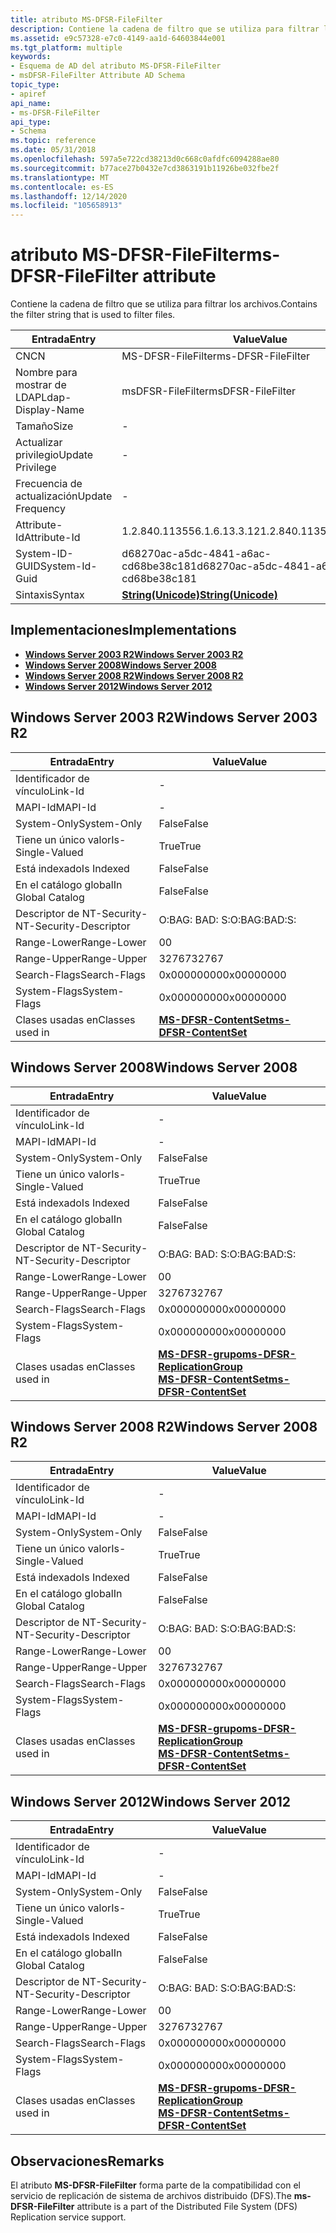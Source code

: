 ```yaml
---
title: atributo MS-DFSR-FileFilter
description: Contiene la cadena de filtro que se utiliza para filtrar los archivos.
ms.assetid: e9c57328-e7c0-4149-aa1d-64603844e001
ms.tgt_platform: multiple
keywords:
- Esquema de AD del atributo MS-DFSR-FileFilter
- msDFSR-FileFilter Attribute AD Schema
topic_type:
- apiref
api_name:
- ms-DFSR-FileFilter
api_type:
- Schema
ms.topic: reference
ms.date: 05/31/2018
ms.openlocfilehash: 597a5e722cd38213d0c668c0afdfc6094288ae80
ms.sourcegitcommit: b77ace27b0432e7cd3863191b11926be032fbe2f
ms.translationtype: MT
ms.contentlocale: es-ES
ms.lasthandoff: 12/14/2020
ms.locfileid: "105658913"
---
```

# <a name="ms-dfsr-filefilter-attribute"></a><span data-ttu-id="693df-105">atributo MS-DFSR-FileFilter</span><span class="sxs-lookup"><span data-stu-id="693df-105">ms-DFSR-FileFilter attribute</span></span>

<span data-ttu-id="693df-106">Contiene la cadena de filtro que se utiliza para filtrar los archivos.</span><span class="sxs-lookup"><span data-stu-id="693df-106">Contains the filter string that is used to filter files.</span></span>



| <span data-ttu-id="693df-107">Entrada</span><span class="sxs-lookup"><span data-stu-id="693df-107">Entry</span></span> | <span data-ttu-id="693df-108">Value</span><span class="sxs-lookup"><span data-stu-id="693df-108">Value</span></span> |
|-------------------|---------------------------------------------|
| <span data-ttu-id="693df-109">CN</span><span class="sxs-lookup"><span data-stu-id="693df-109">CN</span></span>                | <span data-ttu-id="693df-110">MS-DFSR-FileFilter</span><span class="sxs-lookup"><span data-stu-id="693df-110">ms-DFSR-FileFilter</span></span>                          |
| <span data-ttu-id="693df-111">Nombre para mostrar de LDAP</span><span class="sxs-lookup"><span data-stu-id="693df-111">Ldap-Display-Name</span></span> | <span data-ttu-id="693df-112">msDFSR-FileFilter</span><span class="sxs-lookup"><span data-stu-id="693df-112">msDFSR-FileFilter</span></span>                           |
| <span data-ttu-id="693df-113">Tamaño</span><span class="sxs-lookup"><span data-stu-id="693df-113">Size</span></span>              | \-                                          |
| <span data-ttu-id="693df-114">Actualizar privilegio</span><span class="sxs-lookup"><span data-stu-id="693df-114">Update Privilege</span></span>  | \-                                          |
| <span data-ttu-id="693df-115">Frecuencia de actualización</span><span class="sxs-lookup"><span data-stu-id="693df-115">Update Frequency</span></span>  | \-                                          |
| <span data-ttu-id="693df-116">Attribute-Id</span><span class="sxs-lookup"><span data-stu-id="693df-116">Attribute-Id</span></span>      | <span data-ttu-id="693df-117">1.2.840.113556.1.6.13.3.12</span><span class="sxs-lookup"><span data-stu-id="693df-117">1.2.840.113556.1.6.13.3.12</span></span>                  |
| <span data-ttu-id="693df-118">System-ID-GUID</span><span class="sxs-lookup"><span data-stu-id="693df-118">System-Id-Guid</span></span>    | <span data-ttu-id="693df-119">d68270ac-a5dc-4841-a6ac-cd68be38c181</span><span class="sxs-lookup"><span data-stu-id="693df-119">d68270ac-a5dc-4841-a6ac-cd68be38c181</span></span>        |
| <span data-ttu-id="693df-120">Sintaxis</span><span class="sxs-lookup"><span data-stu-id="693df-120">Syntax</span></span>            | [<span data-ttu-id="693df-121">**String(Unicode)**</span><span class="sxs-lookup"><span data-stu-id="693df-121">**String(Unicode)**</span></span>](s-string-unicode.md) |



## <a name="implementations"></a><span data-ttu-id="693df-122">Implementaciones</span><span class="sxs-lookup"><span data-stu-id="693df-122">Implementations</span></span>

-   [<span data-ttu-id="693df-123">**Windows Server 2003 R2**</span><span class="sxs-lookup"><span data-stu-id="693df-123">**Windows Server 2003 R2**</span></span>](#windows-server-2003-r2)
-   [<span data-ttu-id="693df-124">**Windows Server 2008**</span><span class="sxs-lookup"><span data-stu-id="693df-124">**Windows Server 2008**</span></span>](#windows-server-2008)
-   [<span data-ttu-id="693df-125">**Windows Server 2008 R2**</span><span class="sxs-lookup"><span data-stu-id="693df-125">**Windows Server 2008 R2**</span></span>](#windows-server-2008-r2)
-   [<span data-ttu-id="693df-126">**Windows Server 2012**</span><span class="sxs-lookup"><span data-stu-id="693df-126">**Windows Server 2012**</span></span>](#windows-server-2012)

## <a name="windows-server-2003-r2"></a><span data-ttu-id="693df-127">Windows Server 2003 R2</span><span class="sxs-lookup"><span data-stu-id="693df-127">Windows Server 2003 R2</span></span>



| <span data-ttu-id="693df-128">Entrada</span><span class="sxs-lookup"><span data-stu-id="693df-128">Entry</span></span> | <span data-ttu-id="693df-129">Value</span><span class="sxs-lookup"><span data-stu-id="693df-129">Value</span></span> |
|------------------------|--------------------------------------------------------------|
| <span data-ttu-id="693df-130">Identificador de vínculo</span><span class="sxs-lookup"><span data-stu-id="693df-130">Link-Id</span></span>                | \-                                                           |
| <span data-ttu-id="693df-131">MAPI-Id</span><span class="sxs-lookup"><span data-stu-id="693df-131">MAPI-Id</span></span>                | \-                                                           |
| <span data-ttu-id="693df-132">System-Only</span><span class="sxs-lookup"><span data-stu-id="693df-132">System-Only</span></span>            | <span data-ttu-id="693df-133">False</span><span class="sxs-lookup"><span data-stu-id="693df-133">False</span></span>                                                        |
| <span data-ttu-id="693df-134">Tiene un único valor</span><span class="sxs-lookup"><span data-stu-id="693df-134">Is-Single-Valued</span></span>       | <span data-ttu-id="693df-135">True</span><span class="sxs-lookup"><span data-stu-id="693df-135">True</span></span>                                                         |
| <span data-ttu-id="693df-136">Está indexado</span><span class="sxs-lookup"><span data-stu-id="693df-136">Is Indexed</span></span>             | <span data-ttu-id="693df-137">False</span><span class="sxs-lookup"><span data-stu-id="693df-137">False</span></span>                                                        |
| <span data-ttu-id="693df-138">En el catálogo global</span><span class="sxs-lookup"><span data-stu-id="693df-138">In Global Catalog</span></span>      | <span data-ttu-id="693df-139">False</span><span class="sxs-lookup"><span data-stu-id="693df-139">False</span></span>                                                        |
| <span data-ttu-id="693df-140">Descriptor de NT-Security-</span><span class="sxs-lookup"><span data-stu-id="693df-140">NT-Security-Descriptor</span></span> | <span data-ttu-id="693df-141">O:BAG: BAD: S:</span><span class="sxs-lookup"><span data-stu-id="693df-141">O:BAG:BAD:S:</span></span>                                                 |
| <span data-ttu-id="693df-142">Range-Lower</span><span class="sxs-lookup"><span data-stu-id="693df-142">Range-Lower</span></span>            | <span data-ttu-id="693df-143">0</span><span class="sxs-lookup"><span data-stu-id="693df-143">0</span></span>                                                            |
| <span data-ttu-id="693df-144">Range-Upper</span><span class="sxs-lookup"><span data-stu-id="693df-144">Range-Upper</span></span>            | <span data-ttu-id="693df-145">32767</span><span class="sxs-lookup"><span data-stu-id="693df-145">32767</span></span>                                                        |
| <span data-ttu-id="693df-146">Search-Flags</span><span class="sxs-lookup"><span data-stu-id="693df-146">Search-Flags</span></span>           | <span data-ttu-id="693df-147">0x00000000</span><span class="sxs-lookup"><span data-stu-id="693df-147">0x00000000</span></span>                                                   |
| <span data-ttu-id="693df-148">System-Flags</span><span class="sxs-lookup"><span data-stu-id="693df-148">System-Flags</span></span>           | <span data-ttu-id="693df-149">0x00000000</span><span class="sxs-lookup"><span data-stu-id="693df-149">0x00000000</span></span>                                                   |
| <span data-ttu-id="693df-150">Clases usadas en</span><span class="sxs-lookup"><span data-stu-id="693df-150">Classes used in</span></span>        | [<span data-ttu-id="693df-151">**MS-DFSR-ContentSet**</span><span class="sxs-lookup"><span data-stu-id="693df-151">**ms-DFSR-ContentSet**</span></span>](c-msdfsr-contentset.md)<br/> |



## <a name="windows-server-2008"></a><span data-ttu-id="693df-152">Windows Server 2008</span><span class="sxs-lookup"><span data-stu-id="693df-152">Windows Server 2008</span></span>



| <span data-ttu-id="693df-153">Entrada</span><span class="sxs-lookup"><span data-stu-id="693df-153">Entry</span></span> | <span data-ttu-id="693df-154">Value</span><span class="sxs-lookup"><span data-stu-id="693df-154">Value</span></span> |
|------------------------|---------------------------------------------------------------------------------------------------------------------------------------|
| <span data-ttu-id="693df-155">Identificador de vínculo</span><span class="sxs-lookup"><span data-stu-id="693df-155">Link-Id</span></span>                | \-                                                                                                                                    |
| <span data-ttu-id="693df-156">MAPI-Id</span><span class="sxs-lookup"><span data-stu-id="693df-156">MAPI-Id</span></span>                | \-                                                                                                                                    |
| <span data-ttu-id="693df-157">System-Only</span><span class="sxs-lookup"><span data-stu-id="693df-157">System-Only</span></span>            | <span data-ttu-id="693df-158">False</span><span class="sxs-lookup"><span data-stu-id="693df-158">False</span></span>                                                                                                                                 |
| <span data-ttu-id="693df-159">Tiene un único valor</span><span class="sxs-lookup"><span data-stu-id="693df-159">Is-Single-Valued</span></span>       | <span data-ttu-id="693df-160">True</span><span class="sxs-lookup"><span data-stu-id="693df-160">True</span></span>                                                                                                                                  |
| <span data-ttu-id="693df-161">Está indexado</span><span class="sxs-lookup"><span data-stu-id="693df-161">Is Indexed</span></span>             | <span data-ttu-id="693df-162">False</span><span class="sxs-lookup"><span data-stu-id="693df-162">False</span></span>                                                                                                                                 |
| <span data-ttu-id="693df-163">En el catálogo global</span><span class="sxs-lookup"><span data-stu-id="693df-163">In Global Catalog</span></span>      | <span data-ttu-id="693df-164">False</span><span class="sxs-lookup"><span data-stu-id="693df-164">False</span></span>                                                                                                                                 |
| <span data-ttu-id="693df-165">Descriptor de NT-Security-</span><span class="sxs-lookup"><span data-stu-id="693df-165">NT-Security-Descriptor</span></span> | <span data-ttu-id="693df-166">O:BAG: BAD: S:</span><span class="sxs-lookup"><span data-stu-id="693df-166">O:BAG:BAD:S:</span></span>                                                                                                                          |
| <span data-ttu-id="693df-167">Range-Lower</span><span class="sxs-lookup"><span data-stu-id="693df-167">Range-Lower</span></span>            | <span data-ttu-id="693df-168">0</span><span class="sxs-lookup"><span data-stu-id="693df-168">0</span></span>                                                                                                                                     |
| <span data-ttu-id="693df-169">Range-Upper</span><span class="sxs-lookup"><span data-stu-id="693df-169">Range-Upper</span></span>            | <span data-ttu-id="693df-170">32767</span><span class="sxs-lookup"><span data-stu-id="693df-170">32767</span></span>                                                                                                                                 |
| <span data-ttu-id="693df-171">Search-Flags</span><span class="sxs-lookup"><span data-stu-id="693df-171">Search-Flags</span></span>           | <span data-ttu-id="693df-172">0x00000000</span><span class="sxs-lookup"><span data-stu-id="693df-172">0x00000000</span></span>                                                                                                                            |
| <span data-ttu-id="693df-173">System-Flags</span><span class="sxs-lookup"><span data-stu-id="693df-173">System-Flags</span></span>           | <span data-ttu-id="693df-174">0x00000000</span><span class="sxs-lookup"><span data-stu-id="693df-174">0x00000000</span></span>                                                                                                                            |
| <span data-ttu-id="693df-175">Clases usadas en</span><span class="sxs-lookup"><span data-stu-id="693df-175">Classes used in</span></span>        | [<span data-ttu-id="693df-176">**MS-DFSR-grupo**</span><span class="sxs-lookup"><span data-stu-id="693df-176">**ms-DFSR-ReplicationGroup**</span></span>](c-msdfsr-replicationgroup.md)<br/> [<span data-ttu-id="693df-177">**MS-DFSR-ContentSet**</span><span class="sxs-lookup"><span data-stu-id="693df-177">**ms-DFSR-ContentSet**</span></span>](c-msdfsr-contentset.md)<br/> |



## <a name="windows-server-2008-r2"></a><span data-ttu-id="693df-178">Windows Server 2008 R2</span><span class="sxs-lookup"><span data-stu-id="693df-178">Windows Server 2008 R2</span></span>



| <span data-ttu-id="693df-179">Entrada</span><span class="sxs-lookup"><span data-stu-id="693df-179">Entry</span></span> | <span data-ttu-id="693df-180">Value</span><span class="sxs-lookup"><span data-stu-id="693df-180">Value</span></span> |
|------------------------|---------------------------------------------------------------------------------------------------------------------------------------|
| <span data-ttu-id="693df-181">Identificador de vínculo</span><span class="sxs-lookup"><span data-stu-id="693df-181">Link-Id</span></span>                | \-                                                                                                                                    |
| <span data-ttu-id="693df-182">MAPI-Id</span><span class="sxs-lookup"><span data-stu-id="693df-182">MAPI-Id</span></span>                | \-                                                                                                                                    |
| <span data-ttu-id="693df-183">System-Only</span><span class="sxs-lookup"><span data-stu-id="693df-183">System-Only</span></span>            | <span data-ttu-id="693df-184">False</span><span class="sxs-lookup"><span data-stu-id="693df-184">False</span></span>                                                                                                                                 |
| <span data-ttu-id="693df-185">Tiene un único valor</span><span class="sxs-lookup"><span data-stu-id="693df-185">Is-Single-Valued</span></span>       | <span data-ttu-id="693df-186">True</span><span class="sxs-lookup"><span data-stu-id="693df-186">True</span></span>                                                                                                                                  |
| <span data-ttu-id="693df-187">Está indexado</span><span class="sxs-lookup"><span data-stu-id="693df-187">Is Indexed</span></span>             | <span data-ttu-id="693df-188">False</span><span class="sxs-lookup"><span data-stu-id="693df-188">False</span></span>                                                                                                                                 |
| <span data-ttu-id="693df-189">En el catálogo global</span><span class="sxs-lookup"><span data-stu-id="693df-189">In Global Catalog</span></span>      | <span data-ttu-id="693df-190">False</span><span class="sxs-lookup"><span data-stu-id="693df-190">False</span></span>                                                                                                                                 |
| <span data-ttu-id="693df-191">Descriptor de NT-Security-</span><span class="sxs-lookup"><span data-stu-id="693df-191">NT-Security-Descriptor</span></span> | <span data-ttu-id="693df-192">O:BAG: BAD: S:</span><span class="sxs-lookup"><span data-stu-id="693df-192">O:BAG:BAD:S:</span></span>                                                                                                                          |
| <span data-ttu-id="693df-193">Range-Lower</span><span class="sxs-lookup"><span data-stu-id="693df-193">Range-Lower</span></span>            | <span data-ttu-id="693df-194">0</span><span class="sxs-lookup"><span data-stu-id="693df-194">0</span></span>                                                                                                                                     |
| <span data-ttu-id="693df-195">Range-Upper</span><span class="sxs-lookup"><span data-stu-id="693df-195">Range-Upper</span></span>            | <span data-ttu-id="693df-196">32767</span><span class="sxs-lookup"><span data-stu-id="693df-196">32767</span></span>                                                                                                                                 |
| <span data-ttu-id="693df-197">Search-Flags</span><span class="sxs-lookup"><span data-stu-id="693df-197">Search-Flags</span></span>           | <span data-ttu-id="693df-198">0x00000000</span><span class="sxs-lookup"><span data-stu-id="693df-198">0x00000000</span></span>                                                                                                                            |
| <span data-ttu-id="693df-199">System-Flags</span><span class="sxs-lookup"><span data-stu-id="693df-199">System-Flags</span></span>           | <span data-ttu-id="693df-200">0x00000000</span><span class="sxs-lookup"><span data-stu-id="693df-200">0x00000000</span></span>                                                                                                                            |
| <span data-ttu-id="693df-201">Clases usadas en</span><span class="sxs-lookup"><span data-stu-id="693df-201">Classes used in</span></span>        | [<span data-ttu-id="693df-202">**MS-DFSR-grupo**</span><span class="sxs-lookup"><span data-stu-id="693df-202">**ms-DFSR-ReplicationGroup**</span></span>](c-msdfsr-replicationgroup.md)<br/> [<span data-ttu-id="693df-203">**MS-DFSR-ContentSet**</span><span class="sxs-lookup"><span data-stu-id="693df-203">**ms-DFSR-ContentSet**</span></span>](c-msdfsr-contentset.md)<br/> |



## <a name="windows-server-2012"></a><span data-ttu-id="693df-204">Windows Server 2012</span><span class="sxs-lookup"><span data-stu-id="693df-204">Windows Server 2012</span></span>



| <span data-ttu-id="693df-205">Entrada</span><span class="sxs-lookup"><span data-stu-id="693df-205">Entry</span></span> | <span data-ttu-id="693df-206">Value</span><span class="sxs-lookup"><span data-stu-id="693df-206">Value</span></span> |
|------------------------|---------------------------------------------------------------------------------------------------------------------------------------|
| <span data-ttu-id="693df-207">Identificador de vínculo</span><span class="sxs-lookup"><span data-stu-id="693df-207">Link-Id</span></span>                | \-                                                                                                                                    |
| <span data-ttu-id="693df-208">MAPI-Id</span><span class="sxs-lookup"><span data-stu-id="693df-208">MAPI-Id</span></span>                | \-                                                                                                                                    |
| <span data-ttu-id="693df-209">System-Only</span><span class="sxs-lookup"><span data-stu-id="693df-209">System-Only</span></span>            | <span data-ttu-id="693df-210">False</span><span class="sxs-lookup"><span data-stu-id="693df-210">False</span></span>                                                                                                                                 |
| <span data-ttu-id="693df-211">Tiene un único valor</span><span class="sxs-lookup"><span data-stu-id="693df-211">Is-Single-Valued</span></span>       | <span data-ttu-id="693df-212">True</span><span class="sxs-lookup"><span data-stu-id="693df-212">True</span></span>                                                                                                                                  |
| <span data-ttu-id="693df-213">Está indexado</span><span class="sxs-lookup"><span data-stu-id="693df-213">Is Indexed</span></span>             | <span data-ttu-id="693df-214">False</span><span class="sxs-lookup"><span data-stu-id="693df-214">False</span></span>                                                                                                                                 |
| <span data-ttu-id="693df-215">En el catálogo global</span><span class="sxs-lookup"><span data-stu-id="693df-215">In Global Catalog</span></span>      | <span data-ttu-id="693df-216">False</span><span class="sxs-lookup"><span data-stu-id="693df-216">False</span></span>                                                                                                                                 |
| <span data-ttu-id="693df-217">Descriptor de NT-Security-</span><span class="sxs-lookup"><span data-stu-id="693df-217">NT-Security-Descriptor</span></span> | <span data-ttu-id="693df-218">O:BAG: BAD: S:</span><span class="sxs-lookup"><span data-stu-id="693df-218">O:BAG:BAD:S:</span></span>                                                                                                                          |
| <span data-ttu-id="693df-219">Range-Lower</span><span class="sxs-lookup"><span data-stu-id="693df-219">Range-Lower</span></span>            | <span data-ttu-id="693df-220">0</span><span class="sxs-lookup"><span data-stu-id="693df-220">0</span></span>                                                                                                                                     |
| <span data-ttu-id="693df-221">Range-Upper</span><span class="sxs-lookup"><span data-stu-id="693df-221">Range-Upper</span></span>            | <span data-ttu-id="693df-222">32767</span><span class="sxs-lookup"><span data-stu-id="693df-222">32767</span></span>                                                                                                                                 |
| <span data-ttu-id="693df-223">Search-Flags</span><span class="sxs-lookup"><span data-stu-id="693df-223">Search-Flags</span></span>           | <span data-ttu-id="693df-224">0x00000000</span><span class="sxs-lookup"><span data-stu-id="693df-224">0x00000000</span></span>                                                                                                                            |
| <span data-ttu-id="693df-225">System-Flags</span><span class="sxs-lookup"><span data-stu-id="693df-225">System-Flags</span></span>           | <span data-ttu-id="693df-226">0x00000000</span><span class="sxs-lookup"><span data-stu-id="693df-226">0x00000000</span></span>                                                                                                                            |
| <span data-ttu-id="693df-227">Clases usadas en</span><span class="sxs-lookup"><span data-stu-id="693df-227">Classes used in</span></span>        | [<span data-ttu-id="693df-228">**MS-DFSR-grupo**</span><span class="sxs-lookup"><span data-stu-id="693df-228">**ms-DFSR-ReplicationGroup**</span></span>](c-msdfsr-replicationgroup.md)<br/> [<span data-ttu-id="693df-229">**MS-DFSR-ContentSet**</span><span class="sxs-lookup"><span data-stu-id="693df-229">**ms-DFSR-ContentSet**</span></span>](c-msdfsr-contentset.md)<br/> |



## <a name="remarks"></a><span data-ttu-id="693df-230">Observaciones</span><span class="sxs-lookup"><span data-stu-id="693df-230">Remarks</span></span>

<span data-ttu-id="693df-231">El atributo **MS-DFSR-FileFilter** forma parte de la compatibilidad con el servicio de replicación de sistema de archivos distribuido (DFS).</span><span class="sxs-lookup"><span data-stu-id="693df-231">The **ms-DFSR-FileFilter** attribute is a part of the Distributed File System (DFS) Replication service support.</span></span>

 

 





